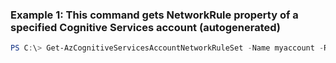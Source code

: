 ### Example 1: This command gets NetworkRule property of a specified Cognitive Services account (autogenerated)
```powershell
PS C:\> Get-AzCognitiveServicesAccountNetworkRuleSet -Name myaccount -ResourceGroupName myResourceGroup
```

